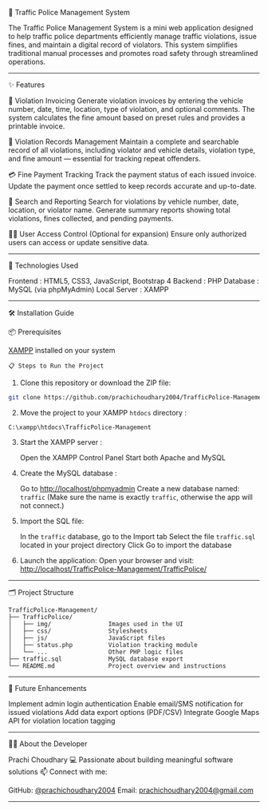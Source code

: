 
🚦 Traffic Police Management System

The  Traffic Police Management System  is a mini web application designed to help traffic police departments efficiently manage traffic violations, issue fines, and maintain a digital record of violators. This system simplifies traditional manual processes and promotes road safety through streamlined operations.

---

  ✨ Features

   🔖 Violation Invoicing 
  Generate violation invoices by entering the vehicle number, date, time, location, type of violation, and optional comments. The system calculates the fine amount based on preset rules and provides a printable invoice.

   📂 Violation Records Management 
  Maintain a complete and searchable record of all violations, including violator and vehicle details, violation type, and fine amount — essential for tracking repeat offenders.

   💳 Fine Payment Tracking 
  Track the payment status of each issued invoice. Update the payment once settled to keep records accurate and up-to-date.

   🔎 Search and Reporting 
  Search for violations by vehicle number, date, location, or violator name. Generate summary reports showing total violations, fines collected, and pending payments.

   👮‍♀️ User Access Control   (Optional for expansion) 
  Ensure only authorized users can access or update sensitive data.

---

 🧰 Technologies Used

   Frontend : HTML5, CSS3, JavaScript, Bootstrap 4
   Backend : PHP
   Database : MySQL (via phpMyAdmin)
   Local Server : XAMPP

---

  🛠️ Installation Guide

   📦 Prerequisites

  [XAMPP](https://www.apachefriends.org/) installed on your system

    📋 Steps to Run the Project

1.  Clone this repository  or download the ZIP file:

   ```bash
   git clone https://github.com/prachichoudhary2004/TrafficPolice-Management.git
   ```

2.  Move the project to your XAMPP `htdocs` directory :

   ```
   C:\xampp\htdocs\TrafficPolice-Management
   ```

3.  Start the XAMPP server :

     Open the XAMPP Control Panel
     Start both  Apache  and  MySQL 

4.  Create the MySQL database :

     Go to [http://localhost/phpmyadmin](http://localhost/phpmyadmin)
     Create a new database named: `traffic`
      (Make sure the name is exactly `traffic`, otherwise the app will not connect.) 

5.  Import the SQL file:

     In the `traffic` database, go to the  Import  tab
     Select the file `traffic.sql` located in your project directory
     Click  Go  to import the database

6. Launch the application:
   Open your browser and visit:
   [http://localhost/TrafficPolice-Management/TrafficPolice/](http://localhost/TrafficPolice-Management/TrafficPolice/)

---

 🗂️ Project Structure

```
TrafficPolice-Management/
├── TrafficPolice/
│   ├── img/                Images used in the UI
│   ├── css/                Stylesheets
│   ├── js/                 JavaScript files
│   ├── status.php          Violation tracking module
│   └── ...                 Other PHP logic files
├── traffic.sql             MySQL database export
└── README.md               Project overview and instructions
```

---

 🚀 Future Enhancements 

  Implement  admin login authentication 
  Enable  email/SMS notification  for issued violations
  Add  data export  options (PDF/CSV)
  Integrate  Google Maps API  for violation location tagging

---

 🙋‍♀️ About the Developer

Prachi Choudhary
💻 Passionate about building meaningful software solutions
📫 Connect with me:

  GitHub: [@prachichoudhary2004](https://github.com/prachichoudhary2004)
  Email: [prachichoudhary2004@gmail.com](mailto:prachichoudhary2004@gmail.com)

---
